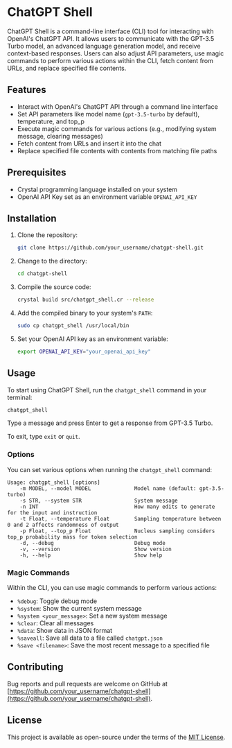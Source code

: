 # ChatGPT Shell

ChatGPT Shell is a command-line interface (CLI) tool for interacting with OpenAI's ChatGPT API. It allows users to communicate with the GPT-3.5 Turbo model, an advanced language generation model, and receive context-based responses. Users can also adjust API parameters, use magic commands to perform various actions within the CLI, fetch content from URLs, and replace specified file contents.

## Features

- Interact with OpenAI's ChatGPT API through a command line interface
- Set API parameters like model name (`gpt-3.5-turbo` by default), temperature, and top_p
- Execute magic commands for various actions (e.g., modifying system message, clearing messages)
- Fetch content from URLs and insert it into the chat
- Replace specified file contents with contents from matching file paths

## Prerequisites

- Crystal programming language installed on your system
- OpenAI API Key set as an environment variable `OPENAI_API_KEY`

## Installation

1. Clone the repository:

   ```bash
   git clone https://github.com/your_username/chatgpt-shell.git
   ```
   
2. Change to the directory:

   ```bash
   cd chatgpt-shell
   ```

3. Compile the source code:

   ```bash
   crystal build src/chatgpt_shell.cr --release
   ```
   
4. Add the compiled binary to your system's `PATH`:

   ```bash
   sudo cp chatgpt_shell /usr/local/bin
   ```
   
5. Set your OpenAI API key as an environment variable:

   ```bash
   export OPENAI_API_KEY="your_openai_api_key"
   ```

## Usage

To start using ChatGPT Shell, run the `chatgpt_shell` command in your terminal:

```bash
chatgpt_shell
```

Type a message and press Enter to get a response from GPT-3.5 Turbo.

To exit, type `exit` or `quit`.

### Options

You can set various options when running the `chatgpt_shell` command:

```
Usage: chatgpt_shell [options]
    -m MODEL, --model MODEL              Model name (default: gpt-3.5-turbo)
    -s STR, --system STR                 System message
    -n INT                               How many edits to generate for the input and instruction
    -t Float, --temperature Float        Sampling temperature between 0 and 2 affects randomness of output
    -p Float, --top_p Float              Nucleus sampling considers top_p probability mass for token selection
    -d, --debug                          Debug mode
    -v, --version                        Show version
    -h, --help                           Show help
```

### Magic Commands

Within the CLI, you can use magic commands to perform various actions:

- `%debug`: Toggle debug mode
- `%system`: Show the current system message
- `%system <your_message>`: Set a new system message
- `%clear`: Clear all messages
- `%data`: Show data in JSON format
- `%saveall`: Save all data to a file called `chatgpt.json`
- `%save <filename>`: Save the most recent message to a specified file

## Contributing

Bug reports and pull requests are welcome on GitHub at [https://github.com/your_username/chatgpt-shell](https://github.com/your_username/chatgpt-shell).

## License

This project is available as open-source under the terms of the [MIT License](https://opensource.org/licenses/MIT).